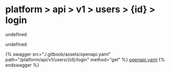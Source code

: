 # platform > api > v1 > users > {id} > login

undefined

undefined


{% swagger src="./.gitbook/assets/openapi.yaml" path="/platform/api/v1/users/{id}/login" method="get" %}
[openapi.yaml](<./.gitbook/assets/openapi.yaml>)
{% endswagger %}